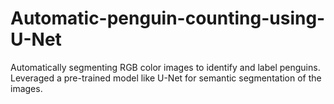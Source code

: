 # Automatic-penguin-counting-using-U-Net
Automatically segmenting RGB color images to identify and label penguins. Leveraged a pre-trained model like U-Net for semantic segmentation of the images.
